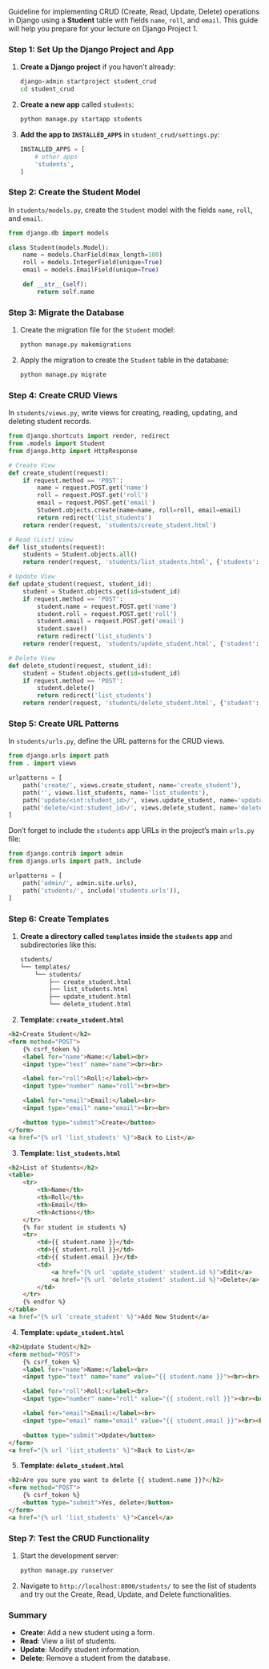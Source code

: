 Guideline for implementing CRUD (Create, Read, Update, Delete) operations in Django using a **Student** table with fields `name`, `roll`, and `email`. This guide will help you prepare for your lecture on Django Project 1.

### **Step 1: Set Up the Django Project and App**

1. **Create a Django project** if you haven’t already:
   ```bash
   django-admin startproject student_crud
   cd student_crud
   ```

2. **Create a new app** called `students`:
   ```bash
   python manage.py startapp students
   ```

3. **Add the app to `INSTALLED_APPS`** in `student_crud/settings.py`:
   ```python
   INSTALLED_APPS = [
       # other apps
       'students',
   ]
   ```

### **Step 2: Create the Student Model**

In `students/models.py`, create the `Student` model with the fields `name`, `roll`, and `email`.

```python
from django.db import models

class Student(models.Model):
    name = models.CharField(max_length=100)
    roll = models.IntegerField(unique=True)
    email = models.EmailField(unique=True)

    def __str__(self):
        return self.name
```

### **Step 3: Migrate the Database**

1. Create the migration file for the `Student` model:
   ```bash
   python manage.py makemigrations
   ```

2. Apply the migration to create the `Student` table in the database:
   ```bash
   python manage.py migrate
   ```

### **Step 4: Create CRUD Views**

In `students/views.py`, write views for creating, reading, updating, and deleting student records.

```python
from django.shortcuts import render, redirect
from .models import Student
from django.http import HttpResponse

# Create View
def create_student(request):
    if request.method == 'POST':
        name = request.POST.get('name')
        roll = request.POST.get('roll')
        email = request.POST.get('email')
        Student.objects.create(name=name, roll=roll, email=email)
        return redirect('list_students')
    return render(request, 'students/create_student.html')

# Read (List) View
def list_students(request):
    students = Student.objects.all()
    return render(request, 'students/list_students.html', {'students': students})

# Update View
def update_student(request, student_id):
    student = Student.objects.get(id=student_id)
    if request.method == 'POST':
        student.name = request.POST.get('name')
        student.roll = request.POST.get('roll')
        student.email = request.POST.get('email')
        student.save()
        return redirect('list_students')
    return render(request, 'students/update_student.html', {'student': student})

# Delete View
def delete_student(request, student_id):
    student = Student.objects.get(id=student_id)
    if request.method == 'POST':
        student.delete()
        return redirect('list_students')
    return render(request, 'students/delete_student.html', {'student': student})
```

### **Step 5: Create URL Patterns**

In `students/urls.py`, define the URL patterns for the CRUD views.

```python
from django.urls import path
from . import views

urlpatterns = [
    path('create/', views.create_student, name='create_student'),
    path('', views.list_students, name='list_students'),
    path('update/<int:student_id>/', views.update_student, name='update_student'),
    path('delete/<int:student_id>/', views.delete_student, name='delete_student'),
]
```

Don’t forget to include the `students` app URLs in the project’s main `urls.py` file:

```python
from django.contrib import admin
from django.urls import path, include

urlpatterns = [
    path('admin/', admin.site.urls),
    path('students/', include('students.urls')),
]
```

### **Step 6: Create Templates**

1. **Create a directory called `templates` inside the `students` app** and subdirectories like this:
   ```bash
   students/
   └── templates/
       └── students/
           ├── create_student.html
           ├── list_students.html
           ├── update_student.html
           └── delete_student.html
   ```

2. **Template: `create_student.html`**

```html
<h2>Create Student</h2>
<form method="POST">
    {% csrf_token %}
    <label for="name">Name:</label><br>
    <input type="text" name="name"><br><br>

    <label for="roll">Roll:</label><br>
    <input type="number" name="roll"><br><br>

    <label for="email">Email:</label><br>
    <input type="email" name="email"><br><br>

    <button type="submit">Create</button>
</form>
<a href="{% url 'list_students' %}">Back to List</a>
```

3. **Template: `list_students.html`**

```html
<h2>List of Students</h2>
<table>
    <tr>
        <th>Name</th>
        <th>Roll</th>
        <th>Email</th>
        <th>Actions</th>
    </tr>
    {% for student in students %}
    <tr>
        <td>{{ student.name }}</td>
        <td>{{ student.roll }}</td>
        <td>{{ student.email }}</td>
        <td>
            <a href="{% url 'update_student' student.id %}">Edit</a>
            <a href="{% url 'delete_student' student.id %}">Delete</a>
        </td>
    </tr>
    {% endfor %}
</table>
<a href="{% url 'create_student' %}">Add New Student</a>
```

4. **Template: `update_student.html`**

```html
<h2>Update Student</h2>
<form method="POST">
    {% csrf_token %}
    <label for="name">Name:</label><br>
    <input type="text" name="name" value="{{ student.name }}"><br><br>

    <label for="roll">Roll:</label><br>
    <input type="number" name="roll" value="{{ student.roll }}"><br><br>

    <label for="email">Email:</label><br>
    <input type="email" name="email" value="{{ student.email }}"><br><br>

    <button type="submit">Update</button>
</form>
<a href="{% url 'list_students' %}">Back to List</a>
```

5. **Template: `delete_student.html`**

```html
<h2>Are you sure you want to delete {{ student.name }}?</h2>
<form method="POST">
    {% csrf_token %}
    <button type="submit">Yes, delete</button>
</form>
<a href="{% url 'list_students' %}">Cancel</a>
```

### **Step 7: Test the CRUD Functionality**

1. Start the development server:
   ```bash
   python manage.py runserver
   ```

2. Navigate to `http://localhost:8000/students/` to see the list of students and try out the Create, Read, Update, and Delete functionalities.

### **Summary**

- **Create**: Add a new student using a form.
- **Read**: View a list of students.
- **Update**: Modify student information.
- **Delete**: Remove a student from the database.

 